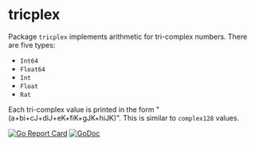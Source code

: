 # tricplex

Package `tricplex` implements arithmetic for tri-complex numbers. There are five types:

* `Int64`
* `Float64`
* `Int`
* `Float`
* `Rat`

Each tri-complex value is printed in the form "(a+bi+cJ+diJ+eK+fiK+gJK+hiJK)". This is similar to `complex128` values.

[![Go Report Card](https://goreportcard.com/badge/gojp/goreportcard)](https://goreportcard.com/report/github.com/meirizarrygelpi/numbers/tricplex) [![GoDoc](https://godoc.org/github.com/meirizarrygelpi/numbers/tricplex?status.svg)](https://godoc.org/github.com/meirizarrygelpi/numbers/tricplex)